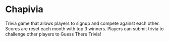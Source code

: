 # Chapivia

Trivia game that allows players to signup and compete against each other. Scores are reset each month with top 3 winners. Players can submit trivia to challenge other players to Guess There Trivia!
